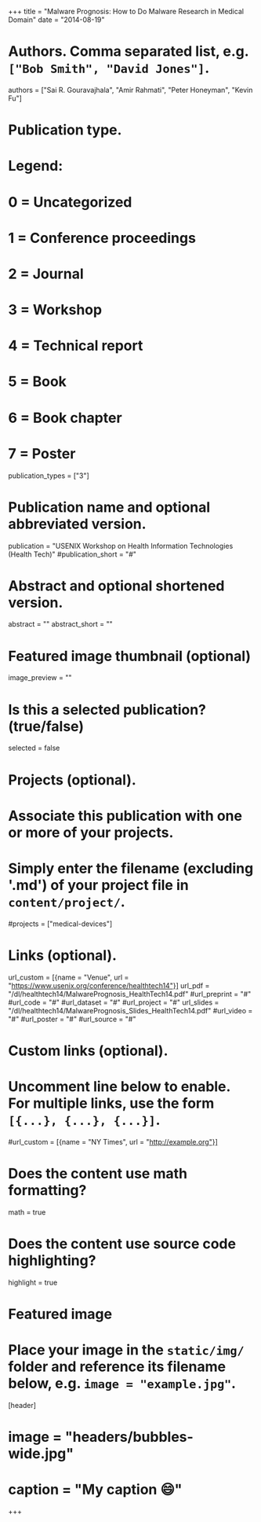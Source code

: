 +++
title = "Malware Prognosis: How to Do Malware Research in Medical Domain"
date = "2014-08-19"

# Authors. Comma separated list, e.g. `["Bob Smith", "David Jones"]`.
authors = ["Sai R. Gouravajhala", "Amir Rahmati", "Peter Honeyman", "Kevin Fu"]

# Publication type.
# Legend:
# 0 = Uncategorized
# 1 = Conference proceedings
# 2 = Journal
# 3 = Workshop
# 4 = Technical report
# 5 = Book
# 6 = Book chapter
# 7 = Poster
publication_types = ["3"]

# Publication name and optional abbreviated version.
publication = "USENIX Workshop on Health Information Technologies (Health Tech)"
#publication_short = "#"

# Abstract and optional shortened version.
abstract = ""
abstract_short = ""

# Featured image thumbnail (optional)
image_preview = ""

# Is this a selected publication? (true/false)
selected = false

# Projects (optional).
#   Associate this publication with one or more of your projects.
#   Simply enter the filename (excluding '.md') of your project file in `content/project/`.
#projects = ["medical-devices"]

# Links (optional).
url_custom = [{name = "Venue", url = "https://www.usenix.org/conference/healthtech14"}]
url_pdf = "/dl/healthtech14/MalwarePrognosis_HealthTech14.pdf"
#url_preprint = "#"
#url_code = "#"
#url_dataset = "#"
#url_project = "#"
url_slides = "/dl/healthtech14/MalwarePrognosis_Slides_HealthTech14.pdf"
#url_video = "#"
#url_poster = "#"
#url_source = "#"

# Custom links (optional).
#   Uncomment line below to enable. For multiple links, use the form `[{...}, {...}, {...}]`.
#url_custom = [{name = "NY Times", url = "http://example.org"}]

# Does the content use math formatting?
math = true

# Does the content use source code highlighting?
highlight = true

# Featured image
# Place your image in the `static/img/` folder and reference its filename below, e.g. `image = "example.jpg"`.
[header]
# image = "headers/bubbles-wide.jpg"
# caption = "My caption :smile:"

+++
